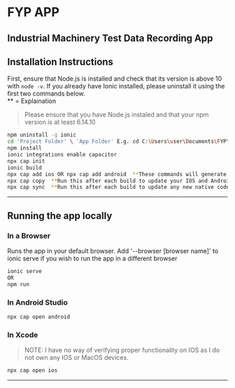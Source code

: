 # FYP APP

## Industrial Machinery Test Data Recording App

## Installation Instructions

First, ensure that Node.js is installed and check that its version is above 10 with ```node -v```.
If you already have Ionic installed, please uninstall it using the first two commands below.  
** = Explaination

> Please ensure that you have Node.js instaled and that your npm version is at least 6.14.10

```bash
npm uninstall -g ionic
cd 'Project Folder' \ 'App Folder' E.g. cd C:\Users\user\Documents\FYP\FYP Project\FYP_APP
npm install
ionic integrations enable capacitor
npx cap init
ionic build
npx cap add ios OR npx cap add android  **These commands will generate IOS and Android compatible builds of the app.  Both of these can be run
npx cap copy  **Run this after each build to update your IOS and Android builds with any new code
npx cap sync  **Run this after each build to update any new native code
```

***

## Running the app locally

### In a Browser

Runs the app in your default browser.  Add '--browser [browser name]' to ionic serve if you wish to run the app in a different browser

```bash
ionic serve
OR
npm run
```

### In Android Studio

```bash
npx cap open android
```

### In Xcode

> NOTE:  I have no way of verifying proper functionality on IOS as I do not own any IOS or MacOS devices.

```bash
npx cap open ios
```

***
